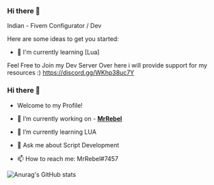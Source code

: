 ### Hi there 👋

Indian - Fivem Configurator / Dev

Here are some ideas to get you started:

- 🙂 I'm currently learning [Lua]

Feel Free to Join my Dev Server Over here i will provide support for my resources :)  https://discord.gg/WKhp38uc7Y

### Hi there 👋

- Welcome to my Profile!

- 🔭 I’m currently working on - <a href="https://github.com/MrRebel568">**MrRebel**</a>
- 🌱 I’m currently learning LUA
- 💬 Ask me about Script Development
- 📫 How to reach me: MrRebel#7457


![Anurag's GitHub stats](https://github-readme-stats.vercel.app/api?username=MrRebel&show_icons=true&theme=tokyonight)
